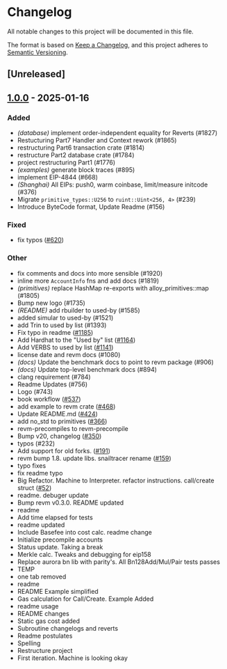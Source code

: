 # Changelog

All notable changes to this project will be documented in this file.

The format is based on [Keep a Changelog](https://keepachangelog.com/en/1.0.0/),
and this project adheres to [Semantic Versioning](https://semver.org/spec/v2.0.0.html).

## [Unreleased]

## [1.0.0](https://github.com/nhtyy/revm/releases/tag/revm-state-v1.0.0) - 2025-01-16

### Added

- *(database)* implement order-independent equality for Reverts (#1827)
- Restucturing Part7 Handler and Context rework (#1865)
- restructuring Part6 transaction crate (#1814)
- restructure Part2 database crate (#1784)
- project restructuring Part1 (#1776)
- *(examples)* generate block traces (#895)
- implement EIP-4844 (#668)
- *(Shanghai)* All EIPs: push0, warm coinbase, limit/measure initcode (#376)
- Migrate `primitive_types::U256` to `ruint::Uint<256, 4>` (#239)
- Introduce ByteCode format, Update Readme (#156)

### Fixed

- fix typos ([#620](https://github.com/nhtyy/revm/pull/620))

### Other

- fix comments and docs into more sensible (#1920)
- inline more `AccountInfo` fns and add docs (#1819)
- *(primitives)* replace HashMap re-exports with alloy_primitives::map (#1805)
- Bump new logo (#1735)
- *(README)* add rbuilder to used-by (#1585)
- added simular to used-by (#1521)
- add Trin to used by list (#1393)
- Fix typo in readme ([#1185](https://github.com/nhtyy/revm/pull/1185))
- Add Hardhat to the "Used by" list ([#1164](https://github.com/nhtyy/revm/pull/1164))
- Add VERBS to used by list ([#1141](https://github.com/nhtyy/revm/pull/1141))
- license date and revm docs (#1080)
- *(docs)* Update the benchmark docs to point to revm package (#906)
- *(docs)* Update top-level benchmark docs (#894)
- clang requirement (#784)
- Readme Updates (#756)
- Logo (#743)
- book workflow ([#537](https://github.com/nhtyy/revm/pull/537))
- add example to revm crate ([#468](https://github.com/nhtyy/revm/pull/468))
- Update README.md ([#424](https://github.com/nhtyy/revm/pull/424))
- add no_std to primitives ([#366](https://github.com/nhtyy/revm/pull/366))
- revm-precompiles to revm-precompile
- Bump v20, changelog ([#350](https://github.com/nhtyy/revm/pull/350))
- typos (#232)
- Add support for old forks. ([#191](https://github.com/nhtyy/revm/pull/191))
- revm bump 1.8. update libs. snailtracer rename ([#159](https://github.com/nhtyy/revm/pull/159))
- typo fixes
- fix readme typo
- Big Refactor. Machine to Interpreter. refactor instructions. call/create struct ([#52](https://github.com/nhtyy/revm/pull/52))
- readme. debuger update
- Bump revm v0.3.0. README updated
- readme
- Add time elapsed for tests
- readme updated
- Include Basefee into cost calc. readme change
- Initialize precompile accounts
- Status update. Taking a break
- Merkle calc. Tweaks and debugging for eip158
- Replace aurora bn lib with parity's. All Bn128Add/Mul/Pair tests passes
- TEMP
- one tab removed
- readme
- README Example simplified
- Gas calculation for Call/Create. Example Added
- readme usage
- README changes
- Static gas cost added
- Subroutine changelogs and reverts
- Readme postulates
- Spelling
- Restructure project
- First iteration. Machine is looking okay
